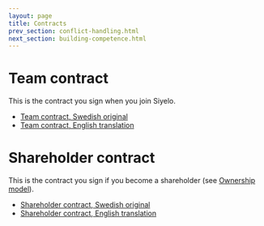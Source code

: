 ```yaml
---
layout: page
title: Contracts
prev_section: conflict-handling.html
next_section: building-competence.html
---
```


# Team contract

This is the contract you sign when you join Siyelo.

-   [Team contract, Swedish original](team-contract-sv.html)
-   [Team contract, English translation](team-contract-en.html)

# Shareholder contract

This is the contract you sign if you become a shareholder (see
[Ownership model](ownership-model.html)).

-   [Shareholder contract, Swedish
    original](shareholder-contract-sv.html)
-   [Shareholder contract, English
    translation](shareholder-contract-en.html)


